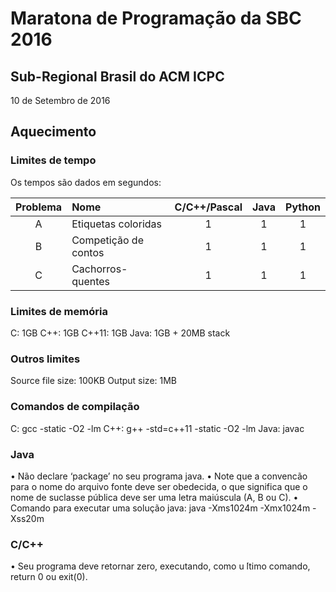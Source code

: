 # Maratona de Programação da SBC 2016
## Sub-Regional Brasil do ACM ICPC
10 de Setembro de 2016

## Aquecimento

### Limites de tempo

Os tempos são dados em segundos:

| Problema | Nome                 | C/C++/Pascal | Java | Python |
|:--------:|:---------------------|:------------:|:----:|:------:|
| A        | Etiquetas coloridas  | 1            | 1    | 1      |
| B        | Competição de contos | 1            | 1    | 1      |
| C        | Cachorros-quentes    | 1            | 1    | 1      |


### Limites de memória
 C: 1GB
 C++: 1GB
 C++11: 1GB
 Java: 1GB + 20MB stack

### Outros limites
 Source file size: 100KB
 Output size: 1MB

### Comandos de compilação
 C: gcc -static -O2 -lm
 C++: g++ -std=c++11 -static -O2 -lm
 Java: javac

### Java
• Não declare ‘package’ no seu programa java.
• Note que a convencão para o nome do arquivo fonte deve ser obedecida, o que significa que o nome de suclasse pública deve ser uma letra maiúscula (A, B ou C).
• Comando para executar uma solução java: java -Xms1024m -Xmx1024m -Xss20m

### C/C++
• Seu programa deve retornar zero, executando, como u ́ltimo comando, return 0 ou exit(0).
